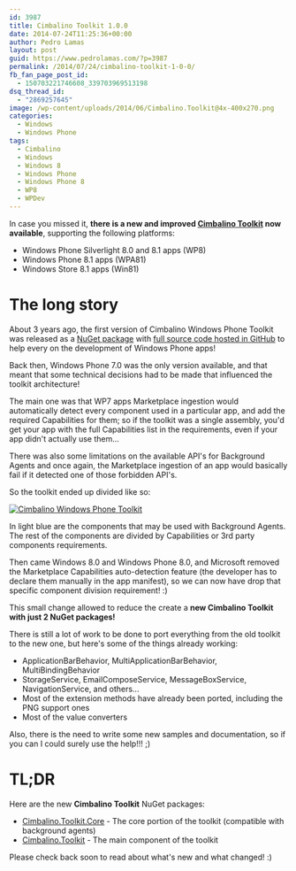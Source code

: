 ```yaml
---
id: 3987
title: Cimbalino Toolkit 1.0.0
date: 2014-07-24T11:25:36+00:00
author: Pedro Lamas
layout: post
guid: https://www.pedrolamas.com/?p=3987
permalink: /2014/07/24/cimbalino-toolkit-1-0-0/
fb_fan_page_post_id:
  - 150703221746608_339703969513198
dsq_thread_id:
  - "2869257645"
image: /wp-content/uploads/2014/06/Cimbalino.Toolkit@4x-400x270.png
categories:
  - Windows
  - Windows Phone
tags:
  - Cimbalino
  - Windows
  - Windows 8
  - Windows Phone
  - Windows Phone 8
  - WP8
  - WPDev
---
```

In case you missed it, **there is a new and improved [Cimbalino Toolkit](http://cimbalino.org) now available**, supporting the following platforms:

* Windows Phone Silverlight 8.0 and 8.1 apps (WP8)
* Windows Phone 8.1 apps (WPA81)
* Windows Store 8.1 apps (Win81)

# The long story

About 3 years ago, the first version of Cimbalino Windows Phone Toolkit was released as a [NuGet package](https://www.nuget.org/packages/Cimbalino.Phone.Toolkit/) with [full source code hosted in GitHub](https://github.com/Cimbalino/Cimbalino-Phone-Toolkit) to help every on the development of Windows Phone apps!

Back then, Windows Phone 7.0 was the only version available, and that meant that some technical decisions had to be made that influenced the toolkit architecture!

The main one was that WP7 apps Marketplace ingestion would automatically detect every component used in a particular app, and add the required Capabilities for them; so if the toolkit was a single assembly, you'd get your app with the full Capabilities list in the requirements, even if your app didn't actually use them...

There was also some limitations on the available API's for Background Agents and once again, the Marketplace ingestion of an app would basically fail if it detected one of those forbidden API's.

So the toolkit ended up divided like so:

[![Cimbalino Windows Phone Toolkit](https://www.pedrolamas.com/wp-content/uploads/2014/07/Cimbalino-Windows-Phone-Toolkit-thumb.png)](https://www.pedrolamas.com/wp-content/uploads/2014/07/Cimbalino-Windows-Phone-Toolkit.png)

In light blue are the components that may be used with Background Agents. The rest of the components are divided by Capabilities or 3rd party components requirements.

Then came Windows 8.0 and Windows Phone 8.0, and Microsoft removed the Marketplace Capabilities auto-detection feature (the developer has to declare them manually in the app manifest), so we can now have drop that specific component division requirement! :)

This small change allowed to reduce the create a **new Cimbalino Toolkit with just 2 NuGet packages!**

There is still a lot of work to be done to port everything from the old toolkit to the new one, but here's some of the things already working:

* ApplicationBarBehavior, MultiApplicationBarBehavior, MultiBindingBehavior
* StorageService, EmailComposeService, MessageBoxService, NavigationService, and others...
* Most of the extension methods have already been ported, including the PNG support ones
* Most of the value converters

Also, there is the need to write some new samples and documentation, so if you can I could surely use the help!!! ;)

# TL;DR

Here are the new **Cimbalino Toolkit** NuGet packages:

* [Cimbalino.Toolkit.Core](https://www.nuget.org/packages/Cimbalino.Toolkit.Core) - The core portion of the toolkit (compatible with background agents)
* [Cimbalino.Toolkit](https://www.nuget.org/packages/Cimbalino.Toolkit) - The main component of the toolkit

Please check back soon to read about what's new and what changed! :)
